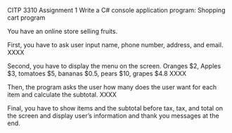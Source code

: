 CITP 3310 Assignment 1
Write a C# console application program: Shopping cart program

You have an online store selling fruits. 

First, you have to ask user input name, phone number, address, and email. XXXX

Second, you have to display the menu on the screen.
Oranges $2, Apples $3, tomatoes $5, bananas $0.5, pears $10, grapes $4.8 XXXX

Then, the program asks the user how many does the user want for each item and calculate the subtotal. XXXX

Final, you have to show items and the subtotal before tax, tax, and total on the screen and display user’s information and thank you messages at the end.
